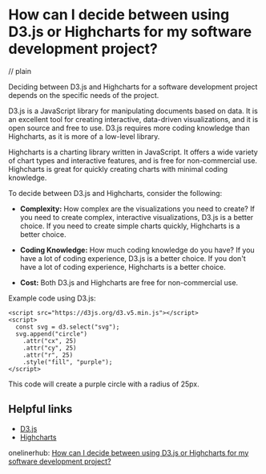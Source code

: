 # How can I decide between using D3.js or Highcharts for my software development project?
// plain

Deciding between D3.js and Highcharts for a software development project depends on the specific needs of the project.

D3.js is a JavaScript library for manipulating documents based on data. It is an excellent tool for creating interactive, data-driven visualizations, and it is open source and free to use. D3.js requires more coding knowledge than Highcharts, as it is more of a low-level library.

Highcharts is a charting library written in JavaScript. It offers a wide variety of chart types and interactive features, and is free for non-commercial use. Highcharts is great for quickly creating charts with minimal coding knowledge.

To decide between D3.js and Highcharts, consider the following:

- **Complexity:** How complex are the visualizations you need to create? If you need to create complex, interactive visualizations, D3.js is a better choice. If you need to create simple charts quickly, Highcharts is a better choice.

- **Coding Knowledge:** How much coding knowledge do you have? If you have a lot of coding experience, D3.js is a better choice. If you don't have a lot of coding experience, Highcharts is a better choice.

- **Cost:** Both D3.js and Highcharts are free for non-commercial use.

Example code using D3.js:
```
<script src="https://d3js.org/d3.v5.min.js"></script>
<script>
  const svg = d3.select("svg");
  svg.append("circle")
    .attr("cx", 25)
    .attr("cy", 25)
    .attr("r", 25)
    .style("fill", "purple");
</script>
```

This code will create a purple circle with a radius of 25px.

## Helpful links
- [D3.js](https://d3js.org/)
- [Highcharts](https://www.highcharts.com/)

onelinerhub: [How can I decide between using D3.js or Highcharts for my software development project?](https://onelinerhub.com/javascript-d3/how-can-i-decide-between-using-d--js-or-highcharts-for-my-software-development-project)